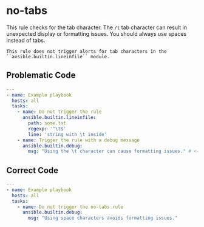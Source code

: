 # no-tabs

This rule checks for the tab character.
The `/t` tab character can result in unexpected display or formatting issues.
You should always use spaces instead of tabs.

```{note}
This rule does not trigger alerts for tab characters in the ``ansible.builtin.lineinfile`` module.
```

## Problematic Code

```yaml
---
- name: Example playbook
  hosts: all
  tasks:
    - name: Do not trigger the rule
      ansible.builtin.lineinfile:
        path: some.txt
        regexp: '^\t$'
        line: 'string with \t inside'
    - name: Trigger the rule with a debug message
      ansible.builtin.debug:
        msg: "Using the \t character can cause formatting issues." # <- Includes the tab character.
```

## Correct Code

```yaml
---
- name: Example playbook
  hosts: all
  tasks:
    - name: Do not trigger the no-tabs rule
      ansible.builtin.debug:
        msg: "Using space characters avoids formatting issues."
```
